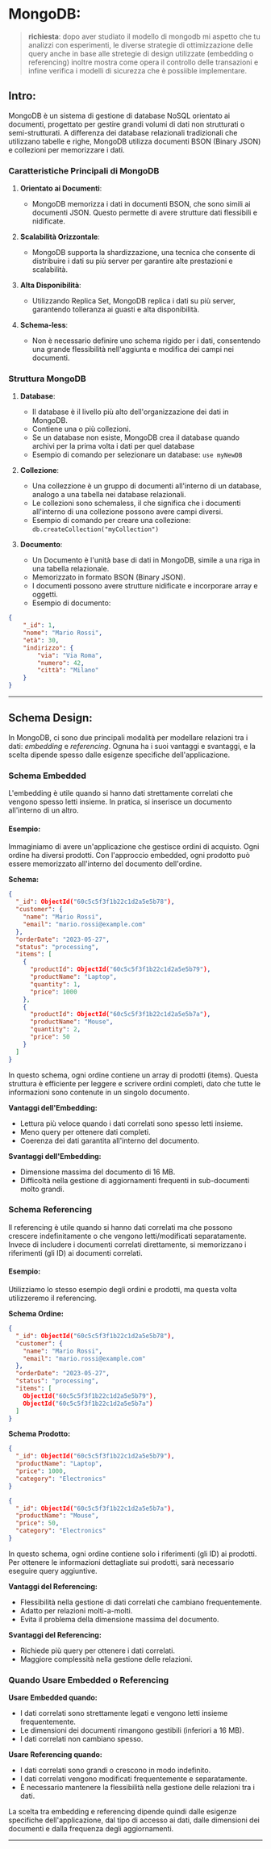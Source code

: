 # MongoDB:

> **richiesta**:
> dopo aver studiato il modello di mongodb mi aspetto che tu analizzi con esperimenti, le diverse strategie di ottimizzazione delle query anche in base alle stretegie di design utilizzate (embedding o referencing) inoltre mostra come opera il controllo delle transazioni e infine verifica i modelli di sicurezza che è possiible implementare.

## Intro:

MongoDB è un sistema di gestione di database NoSQL orientato ai documenti, progettato per gestire grandi volumi di dati non strutturati o semi-strutturati. A differenza dei database relazionali tradizionali che utilizzano tabelle e righe, MongoDB utilizza documenti BSON (Binary JSON) e collezioni per memorizzare i dati.

### Caratteristiche Principali di MongoDB

1. **Orientato ai Documenti**:
    - MongoDB memorizza i dati in documenti BSON, che sono simili ai documenti JSON. Questo permette di avere strutture dati flessibili e nidificate.

2. **Scalabilità Orizzontale**:  
	- MongoDB supporta la shardizzazione, una tecnica che consente di distribuire i dati su più server per garantire alte prestazioni e scalabilità.

3. **Alta Disponibilità**:
	- Utilizzando Replica Set, MongoDB replica i dati su più server, garantendo tolleranza ai guasti e alta disponibilità.

4. **Schema-less**:  
	- Non è necessario definire uno schema rigido per i dati, consentendo una grande flessibilità nell'aggiunta e modifica dei campi nei documenti.

### Struttura MongoDB

1. **Database**:
    - Il database è il livello più alto dell'organizzazione dei dati in MongoDB.
    - Contiene una o più collezioni.
    - Se un database non esiste, MongoDB crea il database quando archivi per la prima volta i dati per quel database
    - Esempio di comando per selezionare un database: `use myNewDB`
   

2. **Collezione**:
    - Una collezzione è un gruppo di documenti all'interno di un database, analogo a una tabella nei database relazionali.
    - Le collezioni sono schemaless, il che significa che i documenti all'interno di una collezione possono avere campi diversi.
    - Esempio di comando per creare una collezione: `db.createCollection("myCollection")`

3. **Documento**:
    - Un Documento è l'unità base di dati in MongoDB, simile a una riga in una tabella relazionale.
    - Memorizzato in formato BSON (Binary JSON).
    - I documenti possono avere strutture nidificate e incorporare array e oggetti.
    - Esempio di documento: 
  
```json
{
	"_id": 1, 
	"nome": "Mario Rossi", 
	"età": 30, 
	"indirizzo": { 
		"via": "Via Roma", 
		"numero": 42, 
		"città": "Milano" 
	}
}
```

---
## Schema Design:

In MongoDB, ci sono due principali modalità per modellare relazioni tra i dati: *embedding* e *referencing*. Ognuna ha i suoi vantaggi e svantaggi, e la scelta dipende spesso dalle esigenze specifiche dell'applicazione.

### Schema Embedded

L'embedding è utile quando si hanno dati strettamente correlati che vengono spesso letti insieme. In pratica, si inserisce un documento all'interno di un altro.

#### Esempio:
Immaginiamo di avere un'applicazione che gestisce ordini di acquisto. Ogni ordine ha diversi prodotti. Con l'approccio embedded, ogni prodotto può essere memorizzato all'interno del documento dell'ordine.

**Schema:**

```json
{
  "_id": ObjectId("60c5c5f3f1b22c1d2a5e5b78"),
  "customer": {
    "name": "Mario Rossi",
    "email": "mario.rossi@example.com"
  },
  "orderDate": "2023-05-27",
  "status": "processing",
  "items": [
    {
      "productId": ObjectId("60c5c5f3f1b22c1d2a5e5b79"),
      "productName": "Laptop",
      "quantity": 1,
      "price": 1000
    },
    {
      "productId": ObjectId("60c5c5f3f1b22c1d2a5e5b7a"),
      "productName": "Mouse",
      "quantity": 2,
      "price": 50
    }
  ]
}
```

In questo schema, ogni ordine contiene un array di prodotti (items). Questa struttura è efficiente per leggere e scrivere ordini completi, dato che tutte le informazioni sono contenute in un singolo documento.

**Vantaggi dell'Embedding:**
- Lettura più veloce quando i dati correlati sono spesso letti insieme.
- Meno query per ottenere dati completi.
- Coerenza dei dati garantita all'interno del documento.

**Svantaggi dell'Embedding:**
- Dimensione massima del documento di 16 MB.
- Difficoltà nella gestione di aggiornamenti frequenti in sub-documenti molto grandi.

### Schema Referencing

Il referencing è utile quando si hanno dati correlati ma che possono crescere indefinitamente o che vengono letti/modificati separatamente. Invece di includere i documenti correlati direttamente, si memorizzano i riferimenti (gli ID) ai documenti correlati.

#### Esempio:
Utilizziamo lo stesso esempio degli ordini e prodotti, ma questa volta utilizzeremo il referencing.

**Schema Ordine:**

```json
{
  "_id": ObjectId("60c5c5f3f1b22c1d2a5e5b78"),
  "customer": {
    "name": "Mario Rossi",
    "email": "mario.rossi@example.com"
  },
  "orderDate": "2023-05-27",
  "status": "processing",
  "items": [
    ObjectId("60c5c5f3f1b22c1d2a5e5b79"),
    ObjectId("60c5c5f3f1b22c1d2a5e5b7a")
  ]
}
```

**Schema Prodotto:**

```json
{
  "_id": ObjectId("60c5c5f3f1b22c1d2a5e5b79"),
  "productName": "Laptop",
  "price": 1000,
  "category": "Electronics"
}
```

```json
{
  "_id": ObjectId("60c5c5f3f1b22c1d2a5e5b7a"),
  "productName": "Mouse",
  "price": 50,
  "category": "Electronics"
}
```

In questo schema, ogni ordine contiene solo i riferimenti (gli ID) ai prodotti. Per ottenere le informazioni dettagliate sui prodotti, sarà necessario eseguire query aggiuntive.

**Vantaggi del Referencing:**
- Flessibilità nella gestione di dati correlati che cambiano frequentemente.
- Adatto per relazioni molti-a-molti.
- Evita il problema della dimensione massima del documento.

**Svantaggi del Referencing:**
- Richiede più query per ottenere i dati correlati.
- Maggiore complessità nella gestione delle relazioni.

### Quando Usare Embedded o Referencing

**Usare Embedded quando:**
- I dati correlati sono strettamente legati e vengono letti insieme frequentemente.
- Le dimensioni dei documenti rimangono gestibili (inferiori a 16 MB).
- I dati correlati non cambiano spesso.

**Usare Referencing quando:**
- I dati correlati sono grandi o crescono in modo indefinito.
- I dati correlati vengono modificati frequentemente e separatamente.
- È necessario mantenere la flessibilità nella gestione delle relazioni tra i dati.

La scelta tra embedding e referencing dipende quindi dalle esigenze specifiche dell'applicazione, dal tipo di accesso ai dati, dalle dimensioni dei documenti e dalla frequenza degli aggiornamenti.

---

## 






